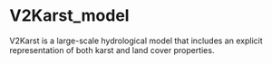 # V2Karst_model
V2Karst is a large-scale hydrological model that includes an explicit representation of both karst and land cover properties.
